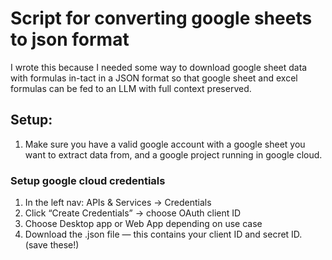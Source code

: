 # Script for converting google sheets to json format
I wrote this because I needed some way to download google sheet data with formulas in-tact in a JSON format so that google sheet and excel formulas can be fed to an LLM with full context preserved.

## Setup:
1. Make sure you have a valid google account with a google sheet you want to extract data from, and a google project running in google cloud.

### Setup google cloud credentials
1. In the left nav: APIs & Services → Credentials
1. Click “Create Credentials” → choose OAuth client ID
1. Choose Desktop app or Web App depending on use case
1. Download the .json file — this contains your client ID and secret ID. (save these!)


